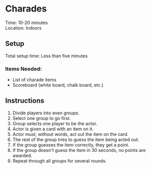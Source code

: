# Charades
Time: 10-20 minutes  
Location: Indoors

## Setup

Total setup time: Less than five minutes


### Items Needed:
- List of charade items
- Scoreboard (white board, chalk board, etc.)

## Instructions

  1. Divide players into even groups.
  2. Select one group to go first.
  3. Group selects one player to be the actor.
  4. Actor is given a card with an item on it.
  5. Actor must, without words, act out the item on the card.
  6. The rest of the group tries to guess the item being acted out.
  7. If the group guesses the item correctly, they get a point.
  8. If the group doesn't guess the item in 30 seconds, no points are awarded.
  9. Repeat through all groups for several rounds.
  

